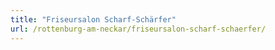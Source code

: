 ```yaml
---
title: "Friseursalon Scharf-Schärfer"
url: /rottenburg-am-neckar/friseursalon-scharf-schaerfer/
---
```

